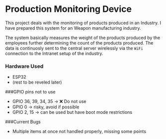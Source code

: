 # Production Monitoring Device

This project deals with the monitoring of products produced in an Industry. I have prepared this system for an Weapon manufacturing industry. 

The system basically measures the weight of the products produced by the employees further determining the count of the products produced. The data is continuosly sent to the central server wirelessly via the `WiFi` connection to the Intranet setup of the industry.

### Hardware Used

* ESP32
* (rest to be reveled later)

###GPIO pins not to use

* GPIO 36, 39, 34, 35 → ❌ Do not use
* GPIO 0 → risky, avoid if possible
* GPIO 2, 15 → can be used but have boot mode restrictions

###Current Bugs

* Multiple items at once not handled properly, missing some points
